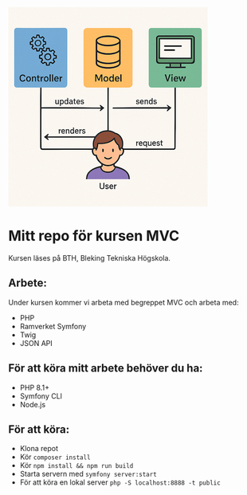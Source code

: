 ![Bild på mvc](/public/img/mvc.png)

# Mitt repo för kursen MVC

Kursen läses på BTH, Bleking Tekniska Högskola.


## Arbete:

Under kursen kommer vi arbeta med begreppet MVC och arbeta med:
- PHP
- Ramverket Symfony
- Twig
- JSON API



## För att köra mitt arbete behöver du ha:

- PHP 8.1+
- Symfony CLI
- Node.js

## För att köra:
- Klona repot
- Kör `composer install`
- Kör `npm install && npm run build`
- Starta servern med `symfony server:start`
- För att köra en lokal server `php -S localhost:8888 -t public` 
